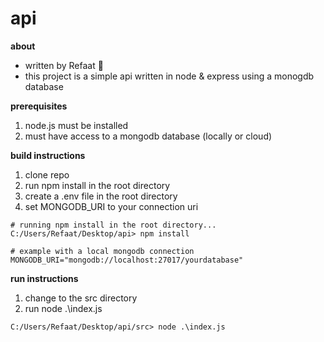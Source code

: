 <h1>api</h1>

**about**  
- written by Refaat 🌻  
- this project is a simple api written in node & express using a monogdb database  

**prerequisites**
1. node.js must be installed
2. must have access to a mongodb database (locally or cloud)

**build instructions**
1. clone repo
2. run npm install in the root directory
3. create a .env file in the root directory
4. set MONGODB_URI to your connection uri

```
# running npm install in the root directory...
C:/Users/Refaat/Desktop/api> npm install
```
```
# example with a local mongodb connection
MONGODB_URI="mongodb://localhost:27017/yourdatabase"
```

**run instructions**
1. change to the src directory
2. run node .\index.js

```
C:/Users/Refaat/Desktop/api/src> node .\index.js
```

